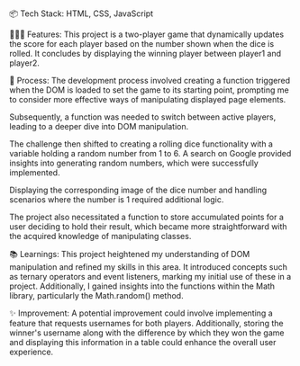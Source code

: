 📦 Tech Stack: HTML, CSS, JavaScript

👩🏽‍🍳 Features:
This project is a two-player game that dynamically updates the score for each player based on the number shown when the dice is rolled. It concludes by displaying the winning player between player1 and player2.

💭 Process:
The development process involved creating a function triggered when the DOM is loaded to set the game to its starting point, prompting me to consider more effective ways of manipulating displayed page elements.

Subsequently, a function was needed to switch between active players, leading to a deeper dive into DOM manipulation.

The challenge then shifted to creating a rolling dice functionality with a variable holding a random number from 1 to 6. A search on Google provided insights into generating random numbers, which were successfully implemented.

Displaying the corresponding image of the dice number and handling scenarios where the number is 1 required additional logic.

The project also necessitated a function to store accumulated points for a user deciding to hold their result, which became more straightforward with the acquired knowledge of manipulating classes.

📚 Learnings:
This project heightened my understanding of DOM manipulation and refined my skills in this area. It introduced concepts such as ternary operators and event listeners, marking my initial use of these in a project. Additionally, I gained insights into the functions within the Math library, particularly the Math.random() method.

✨ Improvement:
A potential improvement could involve implementing a feature that requests usernames for both players. Additionally, storing the winner's username along with the difference by which they won the game and displaying this information in a table could enhance the overall user experience.
